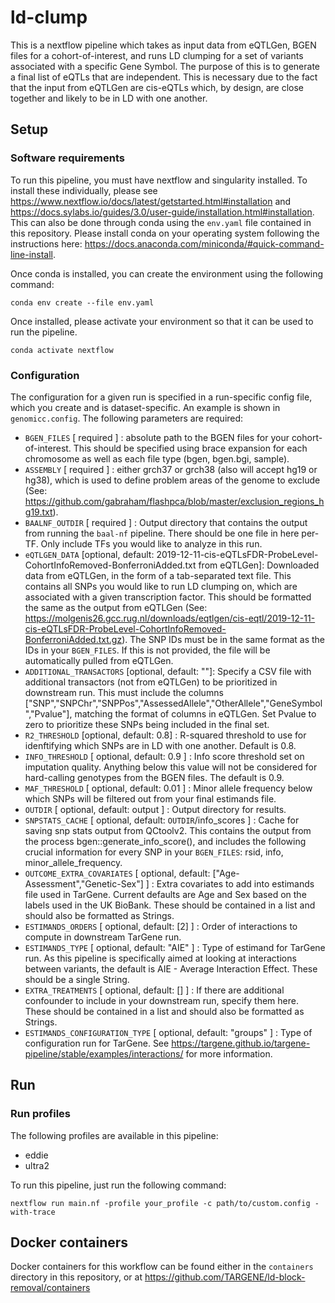 # ld-clump

This is a nextflow pipeline which takes as input data from eQTLGen, BGEN files for a cohort-of-interest, and runs LD clumping for a set of variants associated with a specific Gene Symbol. The purpose of this is to generate a final list of eQTLs that are independent. This is necessary due to the fact that the input from eQTLGen are cis-eQTLs which, by design, are close together and likely to be in LD with one another.

## Setup

### Software requirements
To run this pipeline, you must have nextflow and singularity installed. To install these individually, please see https://www.nextflow.io/docs/latest/getstarted.html#installation and https://docs.sylabs.io/guides/3.0/user-guide/installation.html#installation. This can also be done through conda using the `env.yaml` file contained in this repository. Please install conda on your operating system following the instructions here: https://docs.anaconda.com/miniconda/#quick-command-line-install.

Once conda is installed, you can create the environment using the following command:

```
conda env create --file env.yaml
```

Once installed, please activate your environment so that it can be used to run the pipeline.

```
conda activate nextflow
```

### Configuration

The configuration for a given run is specified in a run-specific config file, which you create and is dataset-specific. An example is shown in `genomicc.config`. The following parameters are required:

* `BGEN_FILES` [ required ] : absolute path to the BGEN files for your cohort-of-interest. This should be specified using brace expansion for each chromosome as well as each file type (bgen, bgen.bgi, sample).
* `ASSEMBLY` [ required ] : either grch37 or grch38 (also will accept hg19 or hg38), which is used to define problem areas of the genome to exclude (See: https://github.com/gabraham/flashpca/blob/master/exclusion_regions_hg19.txt). 
* `BAALNF_OUTDIR` [ required ] : Output directory that contains the output from running the `baal-nf` pipeline. There should be one file in here per-TF. Only include TFs you would like to analyze in this run.
* `eQTLGEN_DATA` [optional, default: 2019-12-11-cis-eQTLsFDR-ProbeLevel-CohortInfoRemoved-BonferroniAdded.txt from eQTLGen]: Downloaded data from eQTLGen, in the form of a tab-separated text file. This contains all SNPs you would like to run LD clumping on, which are associated with a given transcription factor. This should be formatted the same as the output from eQTLGen (See: https://molgenis26.gcc.rug.nl/downloads/eqtlgen/cis-eqtl/2019-12-11-cis-eQTLsFDR-ProbeLevel-CohortInfoRemoved-BonferroniAdded.txt.gz). The SNP IDs must be in the same format as the IDs in your `BGEN_FILES`. If this is not provided, the file will be automatically pulled from eQTLGen.
* `ADDITIONAL_TRANSACTORS` [optional, default: ""]: Specify a CSV file with additional transactors (not from eQTLGen) to be prioritized in downstream run. This must include the columns ["SNP","SNPChr","SNPPos","AssessedAllele","OtherAllele","GeneSymbol","Pvalue"], matching the format of columns in eQTLGen. Set Pvalue to zero to prioritize these SNPs being included in the final set.
* `R2_THRESHOLD` [optional, default: 0.8] : R-squared threshold to use for idenftifying which SNPs are in LD with one another. Default is 0.8. 
* `INFO_THRESHOLD` [ optional, default: 0.9 ] : Info score threshold set on imputation quality. Anything below this value will not be considered for hard-calling genotypes from the BGEN files. The default is 0.9.
* `MAF_THRESHOLD` [ optional, default: 0.01 ] : Minor allele frequency below which SNPs will be filtered out from your final estimands file. 
* `OUTDIR` [ optional, default: output ] : Output directory for results.
* `SNPSTATS_CACHE` [ optional, default: `OUTDIR`/info_scores ] : Cache for saving snp stats output from QCtoolv2. This contains the output from the process bgen::generate_info_score(), and includes the following crucial information for every SNP in your `BGEN_FILES`: rsid, info, minor_allele_frequency.
* `OUTCOME_EXTRA_COVARIATES` [ optional, default: ["Age-Assessment","Genetic-Sex"] ] : Extra covariates to add into estimands file used in TarGene. Current defaults are Age and Sex based on the labels used in the UK BioBank. These should be contained in a list and should also be formatted as Strings. 
* `ESTIMANDS_ORDERS` [ optional, default: [2] ] : Order of interactions to compute in downstream TarGene run.
* `ESTIMANDS_TYPE` [ optional, default: "AIE" ] : Type of estimand for TarGene run. As this pipeline is specifically aimed at looking at interactions between variants, the default is AIE - Average Interaction Effect. These should be a single String. 
* `EXTRA_TREATMENTS` [ optional, default: [] ] : If there are additional confounder to include in your downstream run, specify them here. These should be contained in a list and should also be formatted as Strings. 
* `ESTIMANDS_CONFIGURATION_TYPE` [ optional, default: "groups" ] : Type of configuration run for TarGene. See https://targene.github.io/targene-pipeline/stable/examples/interactions/ for more information.

## Run

### Run profiles

The following profiles are available in this pipeline:
* eddie
* ultra2

To run this pipeline, just run the following command:

```
nextflow run main.nf -profile your_profile -c path/to/custom.config -with-trace
```

## Docker containers

Docker containers for this workflow can be found either in the `containers` directory in this repository, or at https://github.com/TARGENE/ld-block-removal/containers

